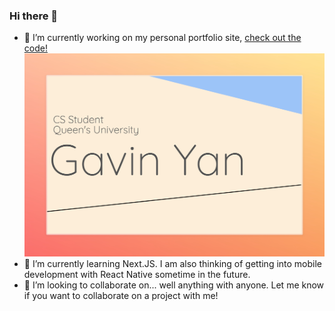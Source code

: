 ### Hi there 👋

- 🔭 I’m currently working on my personal portfolio site, [check out the code!](https://github.com/yangavin/portfolio)
  [![Site Preview](site-preview.jpeg)](https://gavinyan.vercel.app)
- 🌱 I’m currently learning Next.JS. I am also thinking of getting into mobile development with React Native sometime in the future.
- 👯 I’m looking to collaborate on... well anything with anyone. Let me know if you want to collaborate on a project with me!
